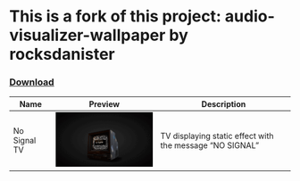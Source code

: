 # This is a fork of this project: audio-visualizer-wallpaper by rocksdanister 
### [Download](https://github.com/rocksdanister/audio-visualizer-wallpaper/releases)

| Name               | Preview                                                       | Description                                           |
| ------------------ | ------------------------------------------------------------- | ----------------------------------------------------- |
| No Signal TV       | <img src="/src/No Signal TV/dxqnpxj4.pi2.gif" width="300"/>       |TV displaying static effect with the message “NO SIGNAL” |
